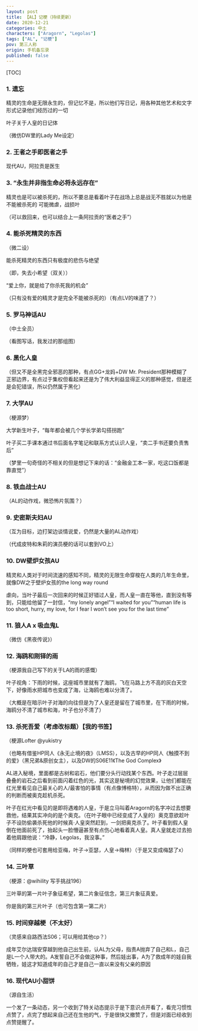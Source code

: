 ```yaml
---
layout: post
title: 【AL】记梗（持续更新）
date: 2020-12-21
categories: 中土
characters: ["Aragorn", "Legolas"]
tags: ["AL", "记梗"]
pov: 第三人称
origin: 手机备忘录
published: false
---
```


[TOC]

### 1. 遗忘

精灵的生命是无限永生的，但记忆不是，所以他们写日记，用各种其他艺术和文字形式记录他们经历过的一切

叶子关于人皇的日记体

（微仿DW里的Lady Me设定）

### 2. 王者之手即医者之手

现代AU，阿拉贡是医生

### 3. “永生并非指生命必将永远存在”

精灵也是可以被杀死的，所以不要总是看着叶子在战场上总是战无不胜就以为他是不能被杀死的
可能微虐，战损叶

（可以救回来，也可以结合上一条阿拉贡的“医者之手”）

### 4. 能杀死精灵的东西

（微二设）

能杀死精灵的东西只有极度的悲伤与绝望

（即，失去小希望（双关））

“爱上你，就是给了你杀死我的机会”

（只有没有爱的精灵才是完全不能被杀死的）（有点LV的味道了？）

### 5. 罗马神话AU

（中土全员）

（看图写话，我发过的那组图）

### 6. 黑化人皇

（但又不是全黑完全邪恶的那种，有点GG+龙妈+DW Mr. President那种模糊了正邪边界，有点过于集权但看起来还是为了伟大利益显得正义的那种感觉，但是还是会犯错误，所以仍然属于黑化）

### 7. 大学AU

（梗源梦）

大学新生叶子，“每年都会被几个学长学弟勾搭拐跑”

叶子买二手课本通过书后面名字笔记和联系方式认识人皇，“卖二手书还要负责售后”

（梦里一句奇怪的不相关的但是想记下来的话：“金融金工本一家，吃这口饭都是靠直觉”）

### 8. 铁血战士AU

（AL的动作戏，微恐怖片氛围？）

### 9. 史密斯夫妇AU

（互为目标，边打架边谈情说爱，仍然是大量的AL动作戏）

（代成皮特和朱莉的演员梗的话可以套到VO上）

### 10. DW壁炉女孩AU

精灵和人类对于时间流速的感知不同，精灵的无限生命穿梭在人类的几年生命里，就像DW之于壁炉女孩的the long way round

虐向，当叶子最后一次回来的时候正好错过人皇，而人皇一直在等他，直到没有等到，只能给他留了一封信，“my lonely angel”“I waited for you”“human life is too short, hurry, my love, for I fear I won’t see you for the last time”

### 11. 狼人A x 吸血鬼L

（微仿《黑夜传说》）

### 12. 海鸥和刚铎的雨

（梗源我自己写下的关于LA的雨的感慨）

叶子视角：下雨的时候，这座城市里就有了海鸥，飞在马路上方不高的灰白天空下，好像雨水把城市也变成了海，让海鸥也难以分清了。

（大概是在暗示叶子对海的向往但是为了人皇还是留在了城市里，在下雨的时候，海鸥分不清了城市和海，叶子也分不清了）

### 13. 杀死吾爱（考虑改标题）【我的书签】

（梗源Lofter @yukistry

（也略有借鉴HP同人《永无止境的夜》（LMSS），以及古早的HP同人《触摸不到的爱》（黑兄弟&原创女主），以及DW的S06E11《The God Complex》

AL进入秘境，里面都是古树和岩石，他们要分头行动找某个东西。叶子走过层层叠叠的岩石之后看到前面闪着红色的光，其实这是秘境的幻觉效果，让他们都能在红光里看见自己最关心的人/最害怕的事情（有点像博格特），从而因为做不出正确的判断而被奥克趁机杀死。

叶子在红光中看见的是即将遇难的人皇，于是立马叫着Aragorn的名字冲过去想要救他，结果其实冲向的是个奥克。（在叶子眼中已经变成了人皇的）奥克意欲趁叶子不设防偷袭杀死他的时候真·人皇突然赶到，一剑把奥克杀了。叶子看到假人皇倒在他面前死了，抬起头一脸懵逼甚至有点伤心地看着真人皇。真人皇就走过去拍着他肩跟他说：“冷静，Legolas，我没事。”

（同样的梗也可套用给亚梅，叶子→亚瑟，人皇→梅林）（于是又变成梅瑟了x）

### 14. 三叶草

（梗源：@wihility 写手挑战196）

三叶草的第一片叶子象征希望，第二片象征信念，第三片象征真爱。

你是我的第三片叶子（也可包含第一第二片）

### 15. 时间穿越梗（不太好）

（灵感来自路西法S06；可以用给其他cp？）

成年艾尔达瑞安穿越到他自己出生前，认AL为父母，指责A抛弃了自己和L，自己是L一个人带大的。A发誓自己不会做这种事，然后娃出事，A为了救成年的娃自我牺牲，娃这才知道成年的自己才是自己一直以来没有父亲的原因

### 16. 现代AU小甜饼

（源自生活）

一个发了一条动态，另一个收到了特关动态提示于是下意识点开看了，看完习惯性点赞了，点完了想起来自己还在生他的气，于是很快又撤赞了，但是对面已经收到点赞提醒了。
